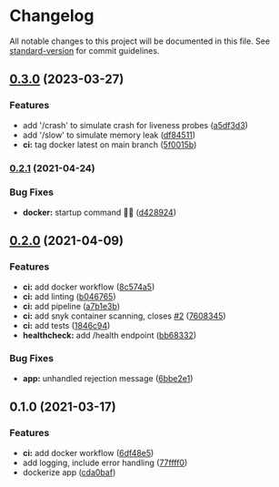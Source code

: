 # Changelog

All notable changes to this project will be documented in this file. See [standard-version](https://github.com/conventional-changelog/standard-version) for commit guidelines.

## [0.3.0](https://github.com/julie-ng/hello-welt/compare/v0.2.1...v0.3.0) (2023-03-27)


### Features

* add '/crash' to simulate crash for liveness probes ([a5df3d3](https://github.com/julie-ng/hello-welt/commit/a5df3d37be81dbdb713d1e9fbc3719ab24757dce))
* add '/slow' to simulate memory leak ([df84511](https://github.com/julie-ng/hello-welt/commit/df845115fa68e0eca4b00862f69039919ca7d968))
* **ci:** tag docker latest on main branch ([5f0015b](https://github.com/julie-ng/hello-welt/commit/5f0015b51178d9ba2b5c46ea01da35b1b4e64a3c))

### [0.2.1](https://github.com/julie-ng/hello-welt/compare/v0.2.0...v0.2.1) (2021-04-24)


### Bug Fixes

* **docker:** startup command 🤦‍♀️ ([d428924](https://github.com/julie-ng/hello-welt/commit/d428924163249599594c7b3a17870c2a5d76dad2))

## [0.2.0](https://github.com/julie-ng/hello-welt/compare/v0.1.0...v0.2.0) (2021-04-09)


### Features

* **ci:** add docker workflow ([8c574a5](https://github.com/julie-ng/hello-welt/commit/8c574a5f4fd7ea65be1fb70b49bdbce7f72b048f))
* **ci:** add linting ([b046765](https://github.com/julie-ng/hello-welt/commit/b046765c130945f9015b337b9555509b16bac40b))
* **ci:** add pipeline ([a7b1e3b](https://github.com/julie-ng/hello-welt/commit/a7b1e3badf79403a13de1c11b89521e39ea0222d))
* **ci:** add snyk container scanning, closes [#2](https://github.com/julie-ng/hello-welt/issues/2) ([7608345](https://github.com/julie-ng/hello-welt/commit/7608345093a0319721c84b9e9c6ef0f152fb4830))
* **ci:** add tests ([1846c94](https://github.com/julie-ng/hello-welt/commit/1846c9437486c1c7ab12b95fe94cbfc05f58ede4))
* **healthcheck:** add /health endpoint ([bb68332](https://github.com/julie-ng/hello-welt/commit/bb68332ef19c72ece0807c07be1bcbca78c79875))


### Bug Fixes

* **app:** unhandled rejection message ([6bbe2e1](https://github.com/julie-ng/hello-welt/commit/6bbe2e18b8d665a7334cc73fc6cd46a8238f1ed8))

## 0.1.0 (2021-03-17)


### Features

* **ci:** add docker workflow ([6df48e5](https://github.com/julie-ng/hello-welt/commit/6df48e574e8d3680b9146def95b73628146903ad))
* add logging, include error handling ([77ffff0](https://github.com/julie-ng/hello-welt/commit/77ffff0f565eb88fc4ceb272ad71e5064858302b))
* dockerize app ([cda0baf](https://github.com/julie-ng/hello-welt/commit/cda0baf815b9c2daca3d70eee21521ed10fb4185))
